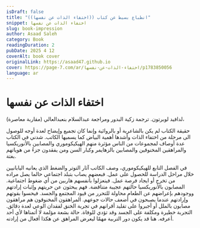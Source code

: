 ```yaml
---
isDraft: false
title: "انطباع بسيط عن كتاب ((اختفاء الذات عن نفسها))"
snippet: اختفاء الذات عن نفسها
slug: book-impression
author: Asaad Saleh
category: Book
readingDuration: 2
pubDate: 2025 4 12
coverAlt: book cover
originalLink: https://asaad47.github.io
cover: https://page-7.com/ar/اختفاء-الذات-عن-نفسها/p1783850056
language: ar
---
```


# اختفاء الذات عن نفسها

(مقاربة معاصرة) لدافيد لوبرتون. ترجمة زكية البدور ومراجعة عبدالسلام بنعبدالعالي،

حقيقة الكتاب لم يكن بالشاعرية أو بالروائية وإنما كان تجميع وإيضاح لعدة أوجه للوصول الى مرحلة من اختفاء الذات وأشدها أهمية البياض كما يسميها الكاتب. شدني في الكتاب عدة أوصاف لمجموعات من الناس مؤثرة منهم الهيكيكوموري والمصابين بالأنوريكسيا والمراهقين المخنوقين والمصابين بالزهايمر وكبار السن ومن يفقدون جزءً من هوياتهم بغتة. 

في الفصل التابع للهيكيكوموري، وصف الكاتب آثار التوتر والضغط الذي يعانيه اليابانيين خلال مراحل الدراسة للحصول على عمل. فبعضهم يصاب بتبلد اجتماعي حالما يصل مراده من تخرج أو ايجاد فرصة عمل. فينعزلوا بأنفسهم هاربين من أي ضغوط اجتماعية. 
المصابون بالأنوريكسيا حالتهم عجيبة متناقضة. فهم يبحثون عن حريتهم وإثبات إرادتهم ووجودهم بإعراضهم عن الطعام محاولة للتحرر من قيود المجتمع والجسد. فيحسوا بقوتهم وإرادتهم عندما يصبحون في أضعف حالات جوعهم. 
المراهقون المخنوقون هم مراهقون مصابون بالملل أو أجبروا على تقليد أقرانهم في تجربة الخنق لفقدان الوعي لعدة دقائق. التجربة خطيرة ومكلفة على الجسد وقد تؤدي للوفاة. حالة بشعة مؤلمة لا أتمناها لأي أحد أعرفه. هنا قد يكون دور التربية مهمًا ليعرض المراهق عن هكذا أفعال من إرادته.